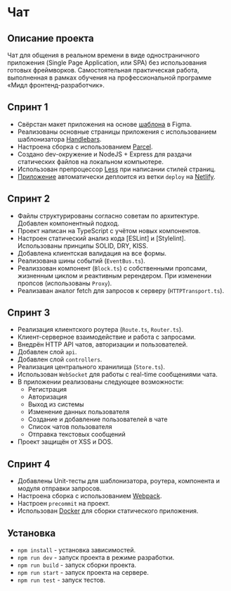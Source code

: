 # Чат


## Описание проекта

Чат для общения в реальном времени в виде одностраничного приложения (Single Page Application, или SPA) без использования готовых фреймворков.
Cамостоятельная практическая работа, выполненная в рамках обучения на профессиональной программе «Мидл фронтенд-разработчик».


## Спринт 1

* Свёрстан макет приложения на основе [шаблона](https://www.figma.com/file/24EUnEHGEDNLdOcxg7ULwV/Chat?node-id=0%3A1) в Figma.
* Реализованы основные страницы приложения с использованием шаблонизатора [Handlebars](https://handlebarsjs.com/).
* Настроена сборка с использованием [Parcel](https://parceljs.org/).
* Создано dev-окружение и NodeJS + Express для раздачи статических файлов на локальном компьютере.
* Использован препроцессор [Less](https://lesscss.org/) при написании стилей страниц.
* [Приложение](https://peppy-frangollo-74608c.netlify.app) автоматически деплоится из ветки `deploy` на [Netlify](https://www.netlify.com/).


## Спринт 2

* Файлы структурированы согласно советам по архитектуре. Добавлен компонентный подход.
* Проект написан на TypeScript с учётом новых компонентов.
* Настроен статический анализ кода [ESLint] и [Stylelint]. Использованы принципы SOLID, DRY, KISS.
* Добавлена клиентская валидация на все формы.
* Реализована шины событий (`EventBus.ts`).
* Реализзован компонент (`Block.ts`) с собственными пропсами, жизненным циклом и реактивным ререндером. При изменении пропсов (использованы `Proxy`).
* Реализаван аналог fetch для запросов к серверу (`HTTPTransport.ts`).


## Спринт 3

* Реализация клиентского роутера (`Route.ts`, `Router.ts`).
* Клиент-серверное взаимодействие и работа с запросами.
* Внедрён HTTP API чатов, авторизации и пользователей.
* Добавлен слой `api`.
* Добавлен слой `controllers`.
* Реализация центрального хранилища (`Store.ts`).
* Использован `WebSocket` для работы с real-time сообщениями чата.
* В приложении реализованы следующее возможности:
  * Регистрация
  * Авторизация
  * Выход из системы
  * Изменение данных пользователя
  * Создание и добавление пользователей в чате
  * Список чатов пользователя
  * Отправка текстовых сообщений
* Проект защищён от XSS и DOS.


## Спринт 4

* Добавлены Unit-тесты для шаблонизатора, роутера, компонента и модуля отправки запросов.
* Настроена сборка с использованием [Webpack](https://webpack.js.org).
* Настроен `precommit` на проект.
* Использован [Docker](https://www.docker.com) для сборки статического приложения.


## Установка

- `npm install` - установка зависимостей.
- `npm run dev` - запуск проекта в режиме разработки.
- `npm run build` - запуск сборки проекта.
- `npm run start` - запуск проекта на сервере.
- `npm run test` - запуск тестов.
